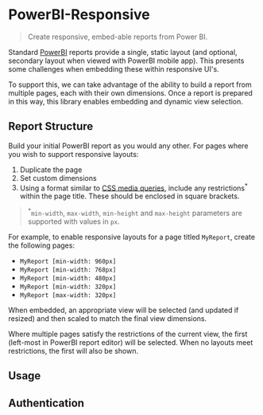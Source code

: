 # PowerBI-Responsive

> Create responsive, embed-able reports from Power BI.

Standard [PowerBI](http://powerbi.com/) reports provide a single, static layout (and optional, secondary layout when viewed with PowerBI mobile app). This presents some challenges when embedding these within responsive UI's.

To support this, we can take advantage of the ability to build a report from multiple pages, each with their own dimensions. Once a report is prepared in this way, this library enables embedding and dynamic view selection.


## Report Structure

Build your initial PowerBI report as you would any other. For pages where you wish to support responsive layouts:
1. Duplicate the page
2. Set custom dimensions
3. Using a format similar to [CSS media queries](https://developer.mozilla.org/en-US/docs/Web/CSS/Media_Queries/Using_media_queries), include any restrictions<sup>*</sup> within the page title. These should be enclosed in square brackets.

> <sup>*</sup>`min-width`, `max-width`, `min-height` and `max-height` parameters are supported with values in `px`.

For example, to enable responsive layouts for a page titled `MyReport`, create the following pages:
*   `MyReport [min-width: 960px]`
*   `MyReport [min-width: 768px]`
*   `MyReport [min-width: 480px]`
*   `MyReport [min-width: 320px]`
*   `MyReport [max-width: 320px]`

When embedded, an appropriate view will be selected (and updated if resized) and then scaled to match the final view dimensions.

Where multiple pages satisfy the restrictions of the current view, the first (left-most in PowerBI report editor) will be selected. When no layouts meet restrictions, the first will also be shown.


## Usage


## Authentication
